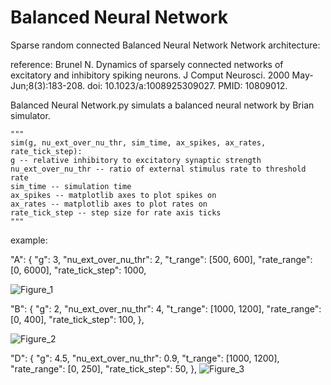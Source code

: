 # Balanced Neural Network

Sparse random connected Balanced Neural Network
Network architecture:

reference: Brunel N. Dynamics of sparsely connected networks of excitatory and inhibitory spiking neurons. J Comput Neurosci. 2000 May-Jun;8(3):183-208. doi: 10.1023/a:1008925309027. PMID: 10809012.

Balanced Neural Network.py simulats a balanced neural network by Brian simulator.
    
    """
    sim(g, nu_ext_over_nu_thr, sim_time, ax_spikes, ax_rates, rate_tick_step):
    g -- relative inhibitory to excitatory synaptic strength
    nu_ext_over_nu_thr -- ratio of external stimulus rate to threshold rate
    sim_time -- simulation time
    ax_spikes -- matplotlib axes to plot spikes on
    ax_rates -- matplotlib axes to plot rates on
    rate_tick_step -- step size for rate axis ticks
    """

example:

"A": {
        "g": 3,
        "nu_ext_over_nu_thr": 2,
        "t_range": [500, 600],
        "rate_range": [0, 6000],
        "rate_tick_step": 1000,
        
![Figure_1](https://github.com/user-attachments/assets/7ab0edad-c288-4a3b-88a0-ac004215fd18)


"B": {
        "g": 2,
        "nu_ext_over_nu_thr": 4,
        "t_range": [1000, 1200],
        "rate_range": [0, 400],
        "rate_tick_step": 100,
    },

![Figure_2](https://github.com/user-attachments/assets/1561986f-b485-4d03-b1e6-c5f6e0cc10d0)


"D": {
        "g": 4.5,
        "nu_ext_over_nu_thr": 0.9,
        "t_range": [1000, 1200],
        "rate_range": [0, 250],
        "rate_tick_step": 50,
    },
![Figure_3](https://github.com/user-attachments/assets/04f3eaef-64c7-4d54-a1fa-9af408e8424d)

















    

